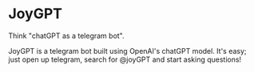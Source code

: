 # JoyGPT

Think "chatGPT as a telegram bot".

JoyGPT is a telegram bot built using OpenAI's chatGPT model. It's easy; just open up telegram, search for @joyGPT and start asking questions!
